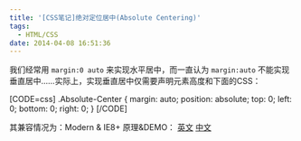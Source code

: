 ```yaml
---
title: '[CSS笔记]绝对定位居中(Absolute Centering)'
tags:
  - HTML/CSS
date: 2014-04-08 16:51:36
---
```


我们经常用 `margin:0 auto` 来实现水平居中，而一直认为 `margin:auto` 不能实现垂直居中……实际上，实现垂直居中仅需要声明元素高度和下面的CSS：

[CODE=css]
.Absolute-Center {
  margin: auto;
  position: absolute;
  top: 0; left: 0; bottom: 0; right: 0;
}
[/CODE]

其兼容情况为：Modern & IE8+
原理&DEMO： [英文](http://s.codepen.io/shshaw/fulldetails/gEiDt) [中文](http://blog.csdn.net/freshlover/article/details/11579669)